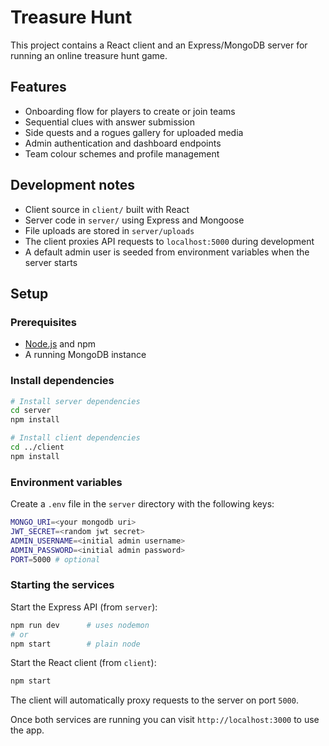 # Treasure Hunt

This project contains a React client and an Express/MongoDB server for running an online treasure hunt game.

## Features
- Onboarding flow for players to create or join teams
- Sequential clues with answer submission
- Side quests and a rogues gallery for uploaded media
- Admin authentication and dashboard endpoints
- Team colour schemes and profile management

## Development notes
- Client source in `client/` built with React
- Server code in `server/` using Express and Mongoose
- File uploads are stored in `server/uploads`
- The client proxies API requests to `localhost:5000` during development
- A default admin user is seeded from environment variables when the server starts

## Setup
### Prerequisites
- [Node.js](https://nodejs.org/) and npm
- A running MongoDB instance

### Install dependencies
```bash
# Install server dependencies
cd server
npm install

# Install client dependencies
cd ../client
npm install
```

### Environment variables
Create a `.env` file in the `server` directory with the following keys:
```bash
MONGO_URI=<your mongodb uri>
JWT_SECRET=<random jwt secret>
ADMIN_USERNAME=<initial admin username>
ADMIN_PASSWORD=<initial admin password>
PORT=5000 # optional
```

### Starting the services
Start the Express API (from `server`):
```bash
npm run dev      # uses nodemon
# or
npm start        # plain node
```
Start the React client (from `client`):
```bash
npm start
```
The client will automatically proxy requests to the server on port `5000`.

Once both services are running you can visit `http://localhost:3000` to use the app.
